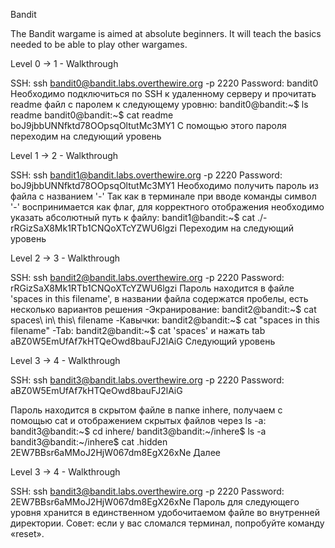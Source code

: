 Bandit

The Bandit wargame is aimed at absolute beginners. It will teach the basics needed to be able to play other wargames.

  Level 0 -> 1 - Walkthrough

  SSH: ssh bandit0@bandit.labs.overthewire.org -p 2220
  Password: bandit0
Необходимо подключиться по SSH к удаленному серверу и прочитать readme файл с паролем к следующему уровню:
  bandit0@bandit:~$ ls
  readme
  bandit0@bandit:~$ cat readme
  boJ9jbbUNNfktd78OOpsqOltutMc3MY1
С помощью этого пароля переходим на следующий уровень

  Level 1 -> 2 - Walkthrough

  SSH: ssh bandit1@bandit.labs.overthewire.org -p 2220
  Password: boJ9jbbUNNfktd78OOpsqOltutMc3MY1
Необходимо получить пароль из файла с названием '-'
Так как в терминале при вводе команды символ '-' воспринимается как флаг, для корректного отображения необходимо указать абсолютный путь к файлу:
  bandit1@bandit:~$ cat ./-
  rRGizSaX8Mk1RTb1CNQoXTcYZWU6lgzi
Переходим на следующий уровень

  Level 2 -> 3 - Walkthrough

  SSH: ssh bandit2@bandit.labs.overthewire.org -p 2220
  Password: rRGizSaX8Mk1RTb1CNQoXTcYZWU6lgzi
Пароль находится в файле 'spaces in this filename', в названии файла содержатся пробелы, есть несколько вариантов решения
-Экранирование:
  bandit2@bandit:~$ cat spaces\ in\ this\ filename
-Кавычки:
  bandit2@bandit:~$ cat "spaces in this filename"
-Tab:
  bandit2@bandit:~$ cat 'spaces' и нажать tab
  aBZ0W5EmUfAf7kHTQeOwd8bauFJ2lAiG
Следующий уровень

  Level 3 -> 4 - Walkthrough

  SSH: ssh bandit3@bandit.labs.overthewire.org -p 2220
  Password: aBZ0W5EmUfAf7kHTQeOwd8bauFJ2lAiG

Пароль находится в скрытом файле в папке inhere, получаем с помощью cat и отображением скрытых файлов через ls -a:
  bandit3@bandit:~$ cd inhere/
  bandit3@bandit:~/inhere$ ls -a
  bandit3@bandit:~/inhere$ cat .hidden
  2EW7BBsr6aMMoJ2HjW067dm8EgX26xNe
Далее

Level 3 -> 4 - Walkthrough

  SSH: ssh bandit3@bandit.labs.overthewire.org -p 2220
  Password: 2EW7BBsr6aMMoJ2HjW067dm8EgX26xNe
Пароль для следующего уровня хранится в единственном удобочитаемом файле во внутренней директории. Совет: если у вас сломался терминал, попробуйте команду «reset».
